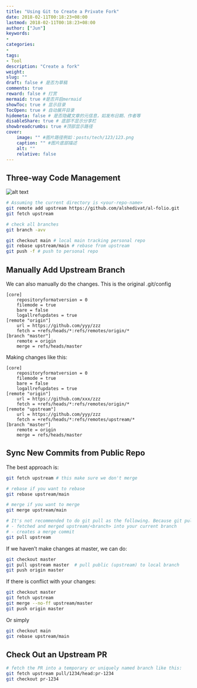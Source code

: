 ```yaml
---
title: "Using Git to Create a Private Fork"
date: 2018-02-11T00:18:23+08:00
lastmod: 2018-02-11T00:18:23+08:00
author: ["Jun"]
keywords: 
- 
categories: 
- 
tags: 
- Tool
description: "Create a fork"
weight:
slug: ""
draft: false # 是否为草稿
comments: true
reward: false # 打赏
mermaid: true #是否开启mermaid
showToc: true # 显示目录
TocOpen: true # 自动展开目录
hidemeta: false # 是否隐藏文章的元信息，如发布日期、作者等
disableShare: true # 底部不显示分享栏
showbreadcrumbs: true #顶部显示路径
cover:
    image: "" #图片路径例如：posts/tech/123/123.png
    caption: "" #图片底部描述
    alt: ""
    relative: false
---
```


## Three-way Code Management
![alt text](./image.png)
```bash
# Assuming the current directory is <your-repo-name>
git remote add upstream https://github.com/alshedivat/al-folio.git
git fetch upstream

# check all branches
git branch -avv

git checkout main # local main tracking personal repo
git rebase upstream/main # rebase from upstream
git push -f # push to personal repo
```



## Manually Add Upstream Branch 
We can also manually do the changes. This is the original .git/config

```
[core]
    repositoryformatversion = 0
    filemode = true
    bare = false
    logallrefupdates = true
[remote "origin"]
    url = https://github.com/yyy/zzz
    fetch = +refs/heads/*:refs/remotes/origin/*
[branch "master"]
    remote = origin
    merge = refs/heads/master
```


Making changes like this: 

```
[core]
    repositoryformatversion = 0
    filemode = true
    bare = false
    logallrefupdates = true
[remote "origin"]
    url = https://github.com/xxx/zzz
    fetch = +refs/heads/*:refs/remotes/origin/*
[remote "upstream"]
    url = https://github.com/yyy/zzz
    fetch = +refs/heads/*:refs/remotes/upstream/*
[branch "master"]
    remote = origin
    merge = refs/heads/master
```


## Sync New Commits from Public Repo


The best approach is:
```bash
git fetch upstream # this make sure we don't merge

# rebase if you want to rebase
git rebase upstream/main

# merge if you want to merge
git merge upstream/main

# It's not recommended to do git pull as the following. Because git pull will do two things
# - fetched and merged upstream/<branch> into your current branch
# - creates a merge commit
git pull upstream

```

If we haven’t make changes at master, we can do:

```bash
git checkout master
git pull upstream master  # pull public (upstream) to local branch
git push origin master
```

If there is conflict with your changes:

```bash
git checkout master
git fetch upstream
git merge --no-ff upstream/master
git push origin master
```



Or simply 
```bash
git checkout main
git rebase upstream/main
```


## Check Out an Upstream PR

```bash
# fetch the PR into a temporary or uniquely named branch like this:
git fetch upstream pull/1234/head:pr-1234
git checkout pr-1234
```
